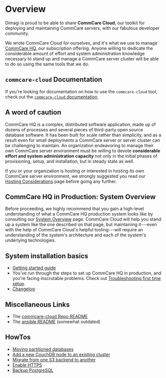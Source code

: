 # Overview

Dimagi is proud to be able to share **CommCare Cloud**,
our toolkit for deploying and maintaining CommCare servers,
with our fabulous developer community.

We wrote CommCare Cloud for ourselves,
and it's what we use to manage [CommCare HQ](https://www.commcarehq.org/),
our subscription offering.
Anyone willing to dedicate the considerable amount of effort
and system administration knowledge necessary to stand up and manage a CommCare server
cluster will be able to do so using the same tools that we do.

## `commcare-cloud` Documentation
If you're looking for documentation on how to use the `commcare-cloud` tool,
check out the [`commcare-cloud` documentation](commcare-cloud).

## A word of caution

CommCare HQ is a complex, distributed software application,
made up of dozens of processes
and several pieces of third-party open source database software.
It has been built for scale rather than simplicity,
and as a result even for small deployments a CommCare server or server cluster
can be challenging to maintain.
An organization endeavoring to manage their own CommCare server environment
must be willing to devote **considerable effort and system administration capacity**
not only in the initial phases of provisioning, setup, and installation,
but in steady state as well.

If you or your organization is hosting or interested in hosting
its own CommCare server environment,
we strongly suggested you read our [Hosting Considerations](hosting-considerations) page
before going any further.

## CommCare HQ in Production: System Overview

Before proceeding, we highly recommend that you gain a high-level understanding
of what a CommCare HQ production system looks like
by consulting our [System Overview](system-overview) page.
CommCare Cloud will help you stand up a system like the one described on that page,
but maintaining it---even with the help of CommCare Cloud's helpful tooling---will require
an understanding of the system's architecture and each of the system's underlying technologies.

## System installation basics

- [Getting started guide](basics)
- You've run through the steps to set up CommCare HQ in production,
  and you're facing inscrutable problems.
  Check out [Troubleshooting first time setup](basics/troubleshooting.md).
- [Changelog](changelog)

## Miscellaneous Links
- The [commcare-cloud Repo README](https://github.com/dimagi/commcare-cloud/blob/master/README.md)
- The [ansible README](https://github.com/dimagi/commcare-cloud/blob/master/src/commcare_cloud/ansible/README.md) (somewhat outdated)

## HowTos
- [Moving partitioned databases](howto/move-partitioned-database)
- [Add a new CouchDB node to an existing cluster](howto/add-couchdb2-node)
- [Migrate from one S3 backend to another](howto/migrate-s3-to-s3.md)
- [Enable HTTPS](howto/enable-https.md)
- [Backup PostgreSQL](howto/add-barman-server.md)
